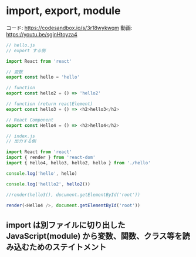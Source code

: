# import, export, module

コード: https://codesandbox.io/s/3r18wykwqm
動画: https://youtu.be/sginHtoyza4 

```js
// hello.js
// export する側

import React from 'react'

// 変数
export const hello = 'hello'

// function
export const hello2 = () => 'hello2'

// function (return reactElement)
export const hello3 = () => <h2>hello3</h2>

// React Component
export const Hello4 = () => <h2>hello4</h2>


```

```js
// index.js
// 出力する側

import React from 'react'
import { render } from 'react-dom'
import { Hello4, hello3, hello2, hello } from './hello'

console.log('hello', hello)

console.log('helllo2', hello2())

//render(hello3(), document.getElementById('root'))

render(<Hello4 />, document.getElementById('root'))

```

## import は別ファイルに切り出した JavaScript(module) から変数、関数、クラス等を読み込むためのステイトメント
